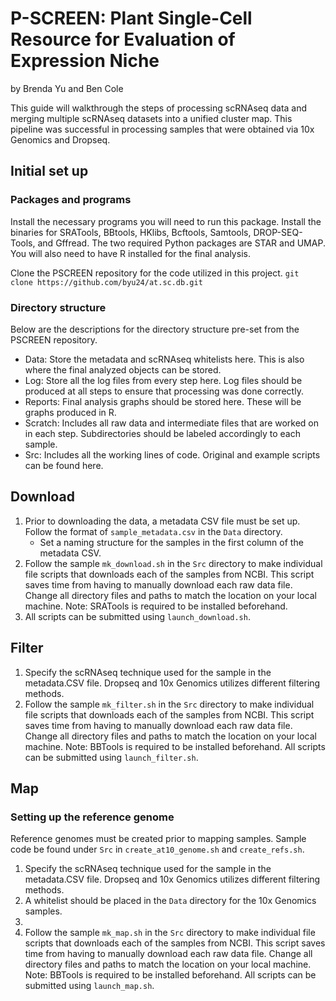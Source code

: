 # P-SCREEN: Plant Single-Cell Resource for Evaluation of Expression Niche
by Brenda Yu and Ben Cole

This guide will walkthrough the steps of processing scRNAseq data and merging multiple scRNAseq datasets into a unified cluster map. This pipeline was successful in processing samples that were obtained via 10x Genomics and Dropseq.

## Initial set up

### Packages and programs
Install the necessary programs you will need to run this package. Install the binaries for SRATools, BBtools, HKlibs, Bcftools, Samtools, DROP-SEQ-Tools, and Gffread. The two required Python packages are STAR and UMAP. You will also need to have R installed for the final analysis.

Clone the PSCREEN repository for the code utilized in this project.
```git clone https://github.com/byu24/at.sc.db.git```

### Directory structure
Below are the descriptions for the directory structure pre-set from the PSCREEN repository.

* Data: Store the metadata and scRNAseq whitelists here. This is also where the final analyzed objects can be stored.
* Log: Store all the log files from every step here. Log files should be produced at all steps to ensure that processing was done correctly.
* Reports: Final analysis graphs should be stored here. These will be graphs produced in R.
* Scratch: Includes all raw data and intermediate files that are worked on in each step. Subdirectories should be labeled accordingly to each sample.
* Src: Includes all the working lines of code. Original and example scripts can be found here.


## Download
1. Prior to downloading the data, a metadata CSV file must be set up. Follow the format of `sample_metadata.csv` in the `Data` directory. 
	* Set a naming structure for the samples in the first column of the metadata CSV. 
2. Follow the sample `mk_download.sh` in the `Src` directory to make individual file scripts that downloads each of the samples from NCBI. This script saves time from having to manually download each raw data file. Change all directory files and paths to match the location on your local machine. Note: SRATools is required to be installed beforehand. 
3. All scripts can be submitted using `launch_download.sh`.

## Filter
1. Specify the scRNAseq technique used for the sample in the metadata.CSV file. Dropseq and 10x Genomics utilizes different filtering methods.
2. Follow the sample `mk_filter.sh` in the `Src` directory to make individual file scripts that downloads each of the samples from NCBI. This script saves time from having to manually download each raw data file. Change all directory files and paths to match the location on your local machine. Note: BBTools is required to be installed beforehand. All scripts can be submitted using `launch_filter.sh`.

## Map
### Setting up the reference genome
Reference genomes must be created prior to mapping samples. Sample code be found under `Src` in `create_at10_genome.sh` and `create_refs.sh`. 
1. Specify the scRNAseq technique used for the sample in the metadata.CSV file. Dropseq and 10x Genomics utilizes different filtering methods.
2. A whitelist should be placed in the `Data` directory for the 10x Genomics samples.
3.
4. Follow the sample `mk_map.sh` in the `Src` directory to make individual file scripts that downloads each of the samples from NCBI. This script saves time from having to manually download each raw data file. Change all directory files and paths to match the location on your local machine. Note: BBTools is required to be installed beforehand. All scripts can be submitted using `launch_map.sh`.

